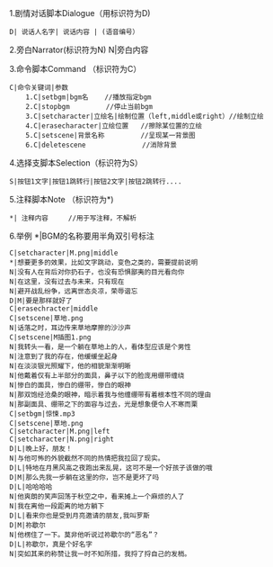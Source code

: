 1.剧情对话脚本Dialogue（用标识符为D)

    D| 说话人名字| 说话内容 | (语音编号）

2.旁白Narrator(标识符为N)
    N|旁白内容

3.命令脚本Command （标识符为C） 

    C|命令关键词|参数
        1.C|setbgm|bgm名    //播放指定bgm
        2.C|stopbgm         //停止当前bgm
        3.C|setcharacter|立绘名|绘制位置（left,middle或right）//绘制立绘
        4.C|erasecharacter|立绘位置   //擦除某位置的立绘
        5.C|setscene|背景名称         //呈现某一背景图
        6.C|deletescene              //消除背景
4.选择支脚本Selection（标识符为S）

    S|按钮1文字|按钮1跳转行|按钮2文字|按钮2跳转行....

5.注释脚本Note （标识符为*)

    *| 注释内容     //用于写注释，不解析

6.举例
    *|BGM的名称要用半角双引号标注  
    
    C|setcharacter|M.png|middle
    *|想要更多的效果，比如文字跳动，变色之类的，需要提前说明
    N|没有人在背后对你扔石子，也没有恐惧鄙夷的目光看向你
    N|在这里，没有过去与未来，只有现在
    N|避开战乱纷争，远离世态炎凉，荣辱谐忘
    D|M|要是那样就好了
    C|erasechracter|middle
    C|setscene|草地.png
    N|话落之时，耳边传来草地摩擦的沙沙声
    C|setscene|M插图1.png
    N|我转头一看，是一个躺在草地上的人，看体型应该是个男性
    N|注意到了我的存在，他缓缓坐起身
    N|在淡淡银光照耀下，他的相貌渐渐明晰
    N|他戴着仅有上半部分的面具，鼻子以下的脸庞用绷带缠绕
    N|惨白的面具，惨白的绷带，惨白的眼神
    N|那双饱经沧桑的眼神，暗示着我与他缠绷带有着根本性不同的理由
    N|那副面具、绷带之下的面容与过去，光是想象便令人不寒而栗
    C|setbgm|惊悚.mp3
    C|setscene|草地.png
    C|setcharacter|M.png|left
    C|setcharacter|N.png|right
    D|L|晚上好，朋友！
    N|与他可怖的外貌截然不同的热情把我拉回了现实。
    D|L|特地在月黑风高之夜跑出来乱晃，这可不是一个好孩子该做的哦
    D|M|那么先我一步躺在这里的你，岂不是更坏了吗
    D|L|哈哈哈哈
    N|他爽朗的笑声回荡于秋空之中，看来摊上一个麻烦的人了
    N|我在离他一段距离的地方躺下
    D|L|看来你也是受到月亮邀请的朋友,我叫罗斯
    D|M|祢歇尔
    N|他楞住了一下。莫非他听说过祢歇尔的“恶名”？
    D|L|祢歇尔，真是个好名字
    N|突如其来的称赞让我一时不知所措，我捋了捋自己的发梢。


